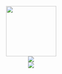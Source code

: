 <div align="center"> 
  <img height="137px" src="https://github-readme-stats.vercel.app/api?username=qingzhixing&hide=prs,issues,contribs&show_icons=true&theme=radical" /> </div>
<div align="center"> 
  <img src="https://github-readme-stats.vercel.app/api/top-langs/?username=qingzhixing&layout=compact" />
</div>
<div align="center">
  <img src='https://wakatime.com/share/@cd8731d7-2366-4da2-8032-5bb5ad0d3122/50ed7d65-0330-42d0-9815-5f4ff032cc45.png'>
</div>
<!--<div align="center"> <img src="https://metrics.lecoq.io/qingzhixing?template=classic&isocalendar=1&languages=1&lines=1&base=header%2C%20activity%2C%20community%2C%20repositories%2C%20metadata&base.indepth=false&base.hireable=false&base.skip=false&isocalendar=false&isocalendar.duration=full-year&languages=false&languages.limit=8&languages.threshold=0%25&languages.other=true&languages.colors=github&languages.sections=most-used&languages.indepth=false&languages.analysis.timeout=15&languages.analysis.timeout.repositories=7.5&languages.categories=markup%2C%20programming&languages.recent.categories=markup%2C%20programming&languages.recent.load=300&languages.recent.days=14&lines=false&lines.sections=base&lines.repositories.limit=4&lines.history.limit=1&config.timezone=Asia%2FShanghai"> </div>-->
